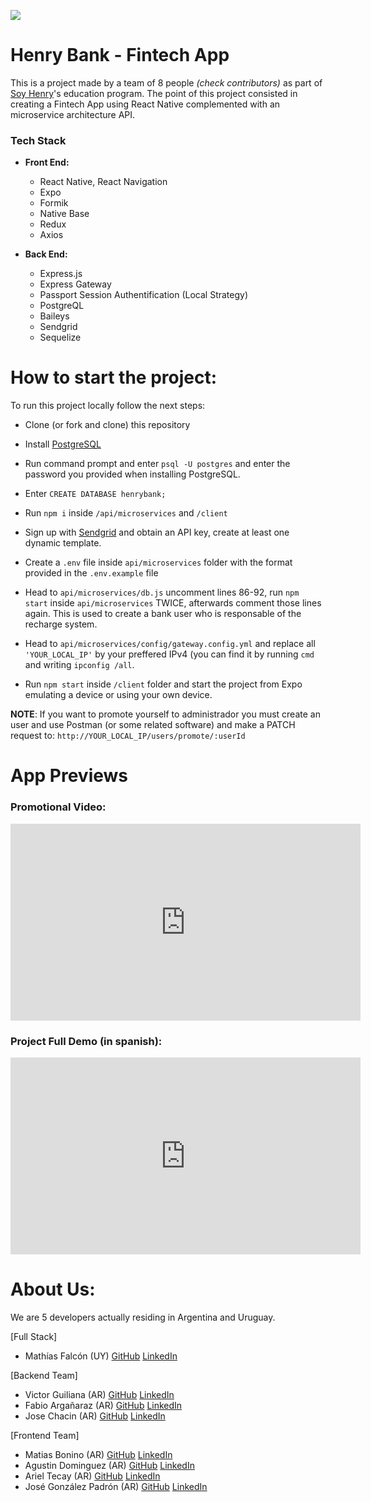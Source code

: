 <p align='left'>
    <img src='https://static.wixstatic.com/media/85087f_0d84cbeaeb824fca8f7ff18d7c9eaafd~mv2.png/v1/fill/w_160,h_30,al_c,q_85,usm_0.66_1.00_0.01/Logo_completo_Color_1PNG.webp' </img>
</p>

# Henry Bank - Fintech App

This is a project made by a team of 8 people *(check contributors)* as part of [Soy Henry](https://www.soyhenry.com/)'s education program. The point of this project consisted in creating a Fintech App using React Native complemented with an microservice architecture API.

### Tech Stack

- **Front End:**
    + React Native, React Navigation
    + Expo
    + Formik
    + Native Base
    + Redux
    + Axios

- **Back End:**
    + Express.js
    + Express Gateway
    + Passport Session Authentification (Local Strategy)
    + PostgreQL
    + Baileys
    + Sendgrid
    + Sequelize

# How to start the project:

To run this project locally follow the next steps:

- Clone (or fork and clone) this repository
- Install [PostgreSQL](https://www.postgresql.org/) 
- Run command prompt and enter `psql -U postgres` and enter the password you provided when installing PostgreSQL.
- Enter `CREATE DATABASE henrybank;` 
- Run ```npm i``` inside ```/api/microservices``` and ```/client```
- Sign up with [Sendgrid](https://sendgrid.com/) and obtain an API key, create at least one dynamic template.

- Create a `.env` file inside  `api/microservices` folder with the format provided in the `.env.example` file

- Head to `api/microservices/db.js` uncomment lines 86-92, run `npm start` inside `api/microservices` TWICE, afterwards comment those lines again. This is used to create a bank user who is responsable of the recharge system.

- Head to `api/microservices/config/gateway.config.yml` and replace all `'YOUR_LOCAL_IP'` by your preffered IPv4 (you can find it by running `cmd` and writing `ipconfig /all`.

- Run `npm start` inside `/client` folder and start the project from Expo emulating a device or using your own device.

**NOTE**: If you want to promote yourself to administrador you must create an user and use Postman (or some related software) and make a PATCH request to: `http://YOUR_LOCAL_IP/users/promote/:userId`
# App Previews

### Promotional Video:

<iframe width="560" height="315" src="https://www.youtube.com/embed/t1KtkQB5uQ8" frameborder="0" allow="accelerometer; autoplay; clipboard-write; encrypted-media; gyroscope; picture-in-picture" allowfullscreen></iframe>

### Project Full Demo (in spanish):
<iframe width="560" height="315" src="https://www.youtube.com/embed/BcFIxGM8K_Y" frameborder="0" allow="accelerometer; autoplay; clipboard-write; encrypted-media; gyroscope; picture-in-picture" allowfullscreen></iframe>

# About Us:

We are 5 developers actually residing in Argentina and Uruguay.

	
[Full Stack]
- Mathías Falcón (UY) [GitHub](https://github.com/mathfalcon) [LinkedIn](https://www.linkedin.com/in/math%C3%ADas-falc%C3%B3n-13b03a1b8/)

[Backend Team]
- Victor Guiliana (AR) [GitHub](https://github.com/ViktorArg) [LinkedIn](https://www.linkedin.com/in/victor-guiliana-9410898b/)
- Fabio Argañaraz (AR) [GitHub](https://github.com/FabioDrizZt) [LinkedIn](https://www.linkedin.com/in/fabiodrizzt/)
- Jose Chacin (AR) [GitHub](https://github.com/joc13th) [LinkedIn](https://www.linkedin.com/in/josechacinm/)

[Frontend Team]
- Matias Bonino (AR) [GitHub](https://github.com/matias2301) [LinkedIn](https://www.linkedin.com/in/mat%C3%ADas-bonino-179ab71b2/)
- Agustin Dominguez (AR) [GitHub](https://github.com/GusdomDominguez) [LinkedIn](https://www.linkedin.com/in/agustindominguez-43b4221b1/)
- Ariel Tecay (AR) [GitHub](https://github.com/arieltecay) [LinkedIn](https://www.linkedin.com/in/ariel-tecay-9a78a957/)
- José González Padrón (AR) [GitHub](https://github.com/JoseTomas-GP95) [LinkedIn](https://www.linkedin.com/in/jos%C3%A9-gonz%C3%A1lez-padr%C3%B3n-6251a316a//)
